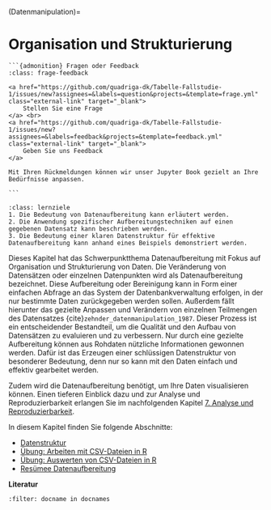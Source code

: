 (Datenmanipulation)=
# Organisation und Strukturierung

````{margin}
```{admonition} Fragen oder Feedback 
:class: frage-feedback

<a href="https://github.com/quadriga-dk/Tabelle-Fallstudie-1/issues/new?assignees=&labels=question&projects=&template=frage.yml" class="external-link" target="_blank">
    Stellen Sie eine Frage
</a> <br>
<a href="https://github.com/quadriga-dk/Tabelle-Fallstudie-1/issues/new?assignees=&labels=feedback&projects=&template=feedback.yml" class="external-link" target="_blank">
    Geben Sie uns Feedback
</a>

Mit Ihren Rückmeldungen können wir unser Jupyter Book gezielt an Ihre Bedürfnisse anpassen.

```
````

```{admonition} Lernziel: Datenaufbereitung und -strukturierung
:class: lernziele 
1. Die Bedeutung von Datenaufbereitung kann erläutert werden.
2. Die Anwendung spezifischer Aufbereitungstechniken auf einen gegebenen Datensatz kann beschrieben werden.
3. Die Bedeutung einer klaren Datenstruktur für effektive Datenaufbereitung kann anhand eines Beispiels demonstriert werden.
```  
  

Dieses Kapitel hat das Schwerpunktthema Datenaufbereitung mit Fokus auf Organisation und Strukturierung von Daten.
Die Veränderung von Datensätzen oder einzelnen Datenpunkten wird als Datenaufbereitung bezeichnet. Diese Aufbereitung oder Bereinigung kann in Form einer einfachen Abfrage an das System der Datenbankverwaltung erfolgen, in der nur bestimmte Daten zurückgegeben werden sollen. Außerdem fällt hierunter das gezielte Anpassen und Verändern von einzelnen Teilmengen des Datensatzes {cite}`zehnder_datenmanipulation_1987`. Dieser Prozess ist ein entscheidender Bestandteil, um die Qualität und den Aufbau von Datensätzen zu evaluieren und zu verbessern. Nur durch eine gezielte Aufbereitung können aus Rohdaten nützliche Informationen gewonnen werden. Dafür ist das Erzeugen einer schlüssigen Datenstruktur von besonderer Bedeutung, denn nur so kann mit den Daten einfach und effektiv gearbeitet werden. 

Zudem wird die Datenaufbereitung benötigt, um Ihre Daten visualisieren können. Einen tieferen Einblick dazu und zur Analyse und Reproduzierbarkeit erlangen Sie im nachfolgenden Kapitel [7. Analyse und Reproduzierbarkeit](/Markdown/7_Datenmanipulation2.md).


In diesem Kapitel finden Sie folgende Abschnitte:

- [Datenstruktur](/Markdown/6_1_Datenstruktur.md)
- [Übung: Arbeiten mit CSV-Dateien in R](/Markdown/6_2_Übung_Arbeiten_CSV_in_R.ipynb)
- [Übung: Auswerten von CSV-Dateien in R](/Markdown/6_3_Übung_Auswertung_CSV_in_R.ipynb)
- [Resümee Datenaufbereitung](/Markdown/6_4_Resümee_Datenmanipulation1.md)


**Literatur**

```{bibliography}
:filter: docname in docnames
```
